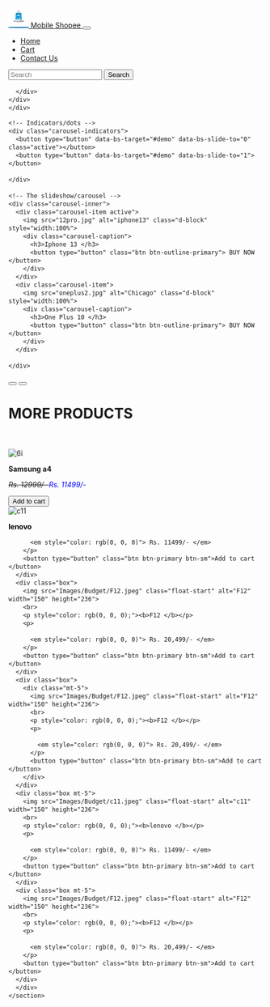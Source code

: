 <!DOCTYPE html>
<html lang="en">

<head>
  <title>Home Page </title>
  <meta charset="utf-8">
  <meta name="viewport" content="width=device-width, initial-scale=1">
  <link href="https://cdn.jsdelivr.net/npm/bootstrap@5.1.1/dist/css/bootstrap.min.css" rel="stylesheet">
  <script src="https://cdn.jsdelivr.net/npm/bootstrap@5.1.1/dist/js/bootstrap.bundle.min.js"></script>
  <link rel="stylesheet" href="style.css" />
</head>

<body>
  <nav class="navbar navbar-expand-sm bg-dark navbar-dark ">
    <div class="container-fluid">
      <a class="navbar-brand" href="#">
        <img src="2logo.jpg" alt="Logo" style="width:40px;" class="rounded-pill"> Mobile Shopee
      </a>
      <button class="navbar-toggler" type="button" data-bs-toggle="collapse" data-bs-target="#mynavbar">
        <span class="navbar-toggler-icon"></span>
      </button>
      <div class="collapse navbar-collapse" id="mynavbar">
        <ul class="navbar-nav me-auto">
          <li class="nav-item">
            <a class="nav-link" href="javascript:void(0)"> Home </a>
          </li>
          <li class="nav-item">
            <a class="nav-link" href="javascript:void(0)"> Cart </a>
          </li>
          <li class="nav-item">
            <a class="nav-link" href="javascript:void(0)">Contact Us</a>
          </li>
        </ul>
        <form class="d-flex">
          <input class="form-control me-2" type="text" placeholder="Search">
          <button class="btn btn-primary" type="button">Search</button>
        </form>

      </div>
    </div>
    </div>
  </nav>
  <div id="demo" class="carousel slide" data-bs-ride="carousel">

    <!-- Indicators/dots -->
    <div class="carousel-indicators">
      <button type="button" data-bs-target="#demo" data-bs-slide-to="0" class="active"></button>
      <button type="button" data-bs-target="#demo" data-bs-slide-to="1"></button>

    </div>

    <!-- The slideshow/carousel -->
    <div class="carousel-inner">
      <div class="carousel-item active">
        <img src="12pro.jpg" alt="iphone13" class="d-block" style="width:100%">
        <div class="carousel-caption">
          <h3>Iphone 13 </h3>
          <button type="button" class="btn btn-outline-primary"> BUY NOW </button>
        </div>
      </div>
      <div class="carousel-item">
        <img src="oneplus2.jpg" alt="Chicago" class="d-block" style="width:100%">
        <div class="carousel-caption">
          <h3>One Plus 10 </h3>
          <button type="button" class="btn btn-outline-primary"> BUY NOW </button>
        </div>
      </div>

    </div>
  </div>

  <!-- Left and right controls/icons -->
  <button class="carousel-control-prev" type="button" data-bs-target="#demo" data-bs-slide="prev">
    <span class="carousel-control-prev-icon"></span>
  </button>
  <button class="carousel-control-next" type="button" data-bs-target="#demo" data-bs-slide="next">
    <span class="carousel-control-next-icon"></span>
  </button>
  </div>
  <div class=".container-fluid pt-5 align-middle bg-dark text-white">
    <h1>MORE PRODUCTS</h1>
  </div>
  <br>
  <br>
  <main>
    <section>
      <div class="box">
        <img src="Images/Budget/6i.jpeg" class="float-start" alt="6i" width="150" height="236">
        <br>
        <p><b>Samsung a4 </b></p>
        <p>
          <em style="text-decoration: line-through"> Rs. 12999/- </em>
          <em style="color: blue"> Rs. 11499/- </em>
        </p>
        <button type="button" class="btn btn-primary btn-sm">Add to cart </button>
      </div>
      <div class="box">
        <img src="Images/Budget/c11.jpeg" class="float-start" alt="c11" width="150" height="236">
        <br>
        <p style="color: rgb(0, 0, 0);"><b>lenovo </b></p>
        <p>

          <em style="color: rgb(0, 0, 0)"> Rs. 11499/- </em>
        </p>
        <button type="button" class="btn btn-primary btn-sm">Add to cart </button>
      </div>
      <div class="box">
        <img src="Images/Budget/F12.jpeg" class="float-start" alt="F12" width="150" height="236">
        <br>
        <p style="color: rgb(0, 0, 0);"><b>F12 </b></p>
        <p>

          <em style="color: rgb(0, 0, 0)"> Rs. 20,499/- </em>
        </p>
        <button type="button" class="btn btn-primary btn-sm">Add to cart </button>
      </div>
      <div class="box">
        <div class="mt-5">
          <img src="Images/Budget/F12.jpeg" class="float-start" alt="F12" width="150" height="236">
          <br>
          <p style="color: rgb(0, 0, 0);"><b>F12 </b></p>
          <p>

            <em style="color: rgb(0, 0, 0)"> Rs. 20,499/- </em>
          </p>
          <button type="button" class="btn btn-primary btn-sm">Add to cart </button>
        </div>
      </div>
      <div class="box mt-5">
        <img src="Images/Budget/c11.jpeg" class="float-start" alt="c11" width="150" height="236">
        <br>
        <p style="color: rgb(0, 0, 0);"><b>lenovo </b></p>
        <p>

          <em style="color: rgb(0, 0, 0)"> Rs. 11499/- </em>
        </p>
        <button type="button" class="btn btn-primary btn-sm">Add to cart </button>
      </div>
      <div class="box mt-5">
        <img src="Images/Budget/F12.jpeg" class="float-start" alt="F12" width="150" height="236">
        <br>
        <p style="color: rgb(0, 0, 0);"><b>F12 </b></p>
        <p>

          <em style="color: rgb(0, 0, 0)"> Rs. 20,499/- </em>
        </p>
        <button type="button" class="btn btn-primary btn-sm">Add to cart </button>
      </div>
      </div>
    </section>
  </main>


  </div>
</body>
